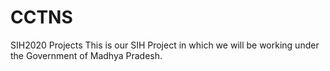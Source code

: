 # CCTNS
SIH2020 Projects
This is our SIH Project in which we will be working under the Government of Madhya Pradesh.